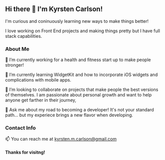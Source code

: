 ## Hi there 👋 I'm Kyrsten Carlson!

I'm curious and coninuously learning new ways to make things better!

I love working on Front End projects and making things pretty but I have full stack capabilities.


### About Me

🔭 I’m currently working for a health and fitness start up to make people stronger! 

🌱 I’m currently learning WidgetKit and how to incorporate iOS widgets and complications with mobile apps.

👯 I’m looking to collaborate on projects that make people the best versions of themselves. I am passionate about personal growth and want to help anyone get farther in their journey,

💬 Ask me about my road to becoming a developer! It's not your standard path... but my experiece brings a new flavor when developing.


### Contact Info

📫 You can reach me at <kyrsten.m.carlson@gmail.com>



#### Thanks for visitng!
